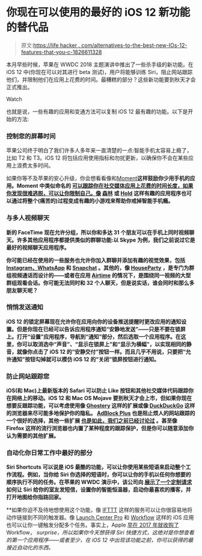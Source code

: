 # 你现在可以使用的最好的 iOS 12 新功能的替代品

> 原文:[https://life hacker . com/alternatives-to-the-best-new-IOs-12-features-that-you-c-1826611328](https://lifehacker.com/alternatives-to-the-best-new-ios-12-features-that-you-c-1826611328)

本月早些时候，苹果在 WWDC 2018 主题演讲中推出了一些杀手级的新功能。在 iOS 12 中(你现在可以对其进行 beta 测试)，用户将能够训练 Siri，阻止网站跟踪他们，并限制他们在应用上花费的时间。最糟糕的部分？这些新功能要到秋天才会正式推出。

Watch

也就是说，一些有趣的应用和变通方法可以复制 iOS 12 最有趣的功能。以下是开始的方法:

### **控制您的屏幕时间**

苹果公司终于明白了我们许多人多年来一直清楚的一点:智能手机太容易上瘾了，比如 T2 和 T3。iOS 12 将包括应用使用指标和勿扰更新，以确保你不会在某些应用上浪费太多时间。

如果你等不及苹果的安心升级，你会想看看像和[Moment](https://inthemoment.io/)**这样鼓励你少用手机的应用。Moment 中类似命名的 [可以跟踪你在社交媒体应用上花费的时间长度，如果你发现很难逃脱，可以让你限制自己。像](https://itunes.apple.com/us/app/in-moment-limit-phone-usage/id1171075554?mt=8) [森林](https://www.forestapp.cc/en/) 或 [Hold](https://itunes.apple.com/lv/app/hold-time-well-spent/id1021172924?mt=8) 这样有趣的应用程序也可以通过将整个(痛苦的)过程变成有趣的小游戏来帮助你戒掉智能手机瘾。**

### ****与多人视频聊天****

**新的 FaceTime 现在允许分组，所以你和多达 31 个朋友可以在手机上同时视频聊天。许多其他应用程序都提供类似的群聊功能:以 Skype 为例，我们之前说过它是最好的视频聊天应用程序。**

**你可能已经在使用的一些服务也允许你加入群聊并添加有趣的视觉效果，包括 [Instagram、WhatsApp](https://thenextweb.com/facebook/2018/05/02/instagram-and-whatsapp-are-both-getting-group-video-calls-soon/) 和 [Snapchat](https://gizmodo.com/snapchat-announces-group-video-chat-feature-that-instag-1824280416) 。其他的，像 [HouseParty](https://itunes.apple.com/us/app/houseparty/id1065781769?mt=8) ，是专门为群组视频通话而设计的——或者在应用 [Airtime](https://itunes.apple.com/us/app/airtime-live-group-video-chat/id1018368216?mt=8) 的情况下，是围绕同一视频的大型群组观看会话。你可能无法同时和 32 个人聊天，但是说实话，谁会同时和那么多朋友聊天呢？**

### ****悄悄发送通知****

**iOS 12 的锁定屏幕现在允许你在应用向你的设备推送提醒时更改应用的通知设置。但是你现在已经可以告诉应用程序通知“安静地发送”——只是不要在锁屏上。打开“设置”应用程序，导航到“通知”部分，然后选取一个应用程序。在这里，你可以取消选中“声音”、“显示在锁屏上”和“显示为横幅”，以实现相同的静音，就像你点击了 iOS 12 的“安静交付”按钮一样。而且几乎不用说，只要把“允许通知”按钮勾掉就可以模仿 iOS 12 的“关闭”锁屏按钮进行通知。**

### ****防止网站跟踪您****

**iOS(和 Mac)上最新版本的 Safari 可以防止 Like 按钮和其他社交媒体代码跟踪你在网络上的移动。iOS 12 和 Mac OS Mojave 要到秋天才会上市，但如果你现在想要反跟踪功能，可以考虑使用像 [Ghostery](https://www.ghostery.com/products/?utm_source=ghostery.com&utm_campaign=products_menu#mobile-browser) 这样的扩展或像 [DuckDuckGo](https://spreadprivacy.com/privacy-simplified/) 这样的浏览器来尽可能多地保护你的隐私。 [AdBlock Plus](https://adblockplus.org/) 也是阻止烦人的网站跟踪的一个很好的选择，其他一些扩展 [也是如此，我们之前已经讨论过](https://lifehacker.com/the-best-browser-extensions-that-protect-your-privacy-479408034) 。甚至像 Firefox 这样的流行浏览器也内置了某种程度的跟踪保护，但是你可以随意添加你认为需要的其他扩展。**

### ****自动化你日常工作中最好的部分****

**Siri Shortcuts 可以说是 iOS 最酷的功能，可以让你使用某些短语来启动整个工作流程。例如，当你给 Siri 你选择的短语时，你可以让你的手机以任何你想要的顺序执行不同的任务。在苹果的 WWDC 演示中，该公司向 [展示了一个定制请求](https://youtu.be/UThGcWBIMpU?t=2249) 如何让 Siri 给你的室友发短信，设置你的智能恒温器，启动你最喜欢的播客，并打开地图给你指路回家。** 

**如果你迫不及待地想使用这个功能，像 [IFTTT](https://lifehacker.com/the-beginners-guide-to-ifttt-1819624556) 这样的服务可以让你很容易地将动作链接到不同的触发器。像 [Launch Center Pro](https://lifehacker.com/the-best-app-launcher-for-iphone-5836229) 和 [Workflow](https://itunes.apple.com/us/app/workflow/id915249334?mt=8) 这样的 iOS 应用也可以让你一键触发分配多个任务。事实上，Apple [早在 2017 年就收购了](https://techcrunch.com/2017/03/22/apple-has-acquired-workflow-a-powerful-automation-tool-for-ipad-and-iphone/) Workflow， *surprise，*所以如果你今天想获得 Siri 快捷方式，这绝对是你想查看的第一个应用程序——或者至少，在 iOS 12 中出现该功能之前，你可以获得的最接近自动化的东西。**